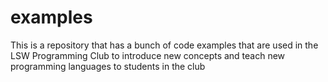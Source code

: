 # examples
This is a repository that has a bunch of code examples that are used in the LSW Programming Club to introduce new concepts and teach new programming languages to students in the club
